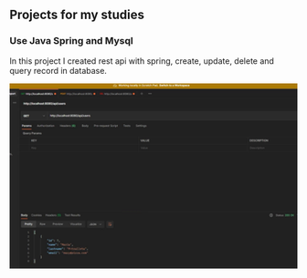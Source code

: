 ## Projects for my studies

### Use Java Spring and Mysql

In this project I created rest api with spring, create, update, delete and query record in database.

![myimg](README/img.png)